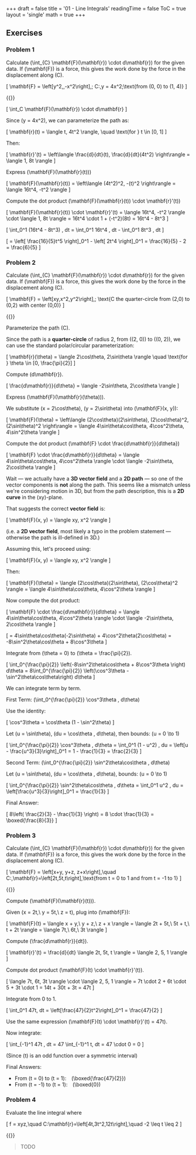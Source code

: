 +++
draft = false
title = '01 - Line Integrals'
readingTime = false
ToC = true
layout = 'single'
math = true
+++

## Exercises

### Problem 1

Calculate \(\int_{C} \mathbf{F}(\mathbf{r}) \cdot d\mathbf{r}\) for the given data. If \(\mathbf{F}\) is a force, this gives the work done by the force in the displacement along \(C\).

\[
  \mathbf{F} = \left[y^2,\,-x^2\right],\; C:\,y = 4x^2\;\text{from (0, 0) to (1, 4)}
\]

{{<divider>}}

\[
  \int_C \mathbf{F}(\mathbf{r}) \cdot d\mathbf{r}
\]

Since \(y = 4x^2\), we can parameterize the path as:

\[
\mathbf{r}(t) = \langle t, 4t^2 \rangle, \quad \text{for } t \in [0, 1]
\]

Then:

\[
\mathbf{r}'(t) = \left\langle \frac{d}{dt}(t), \frac{d}{dt}(4t^2) \right\rangle = \langle 1, 8t \rangle
\]

Express \(\mathbf{F}(\mathbf{r}(t))\)

\[
\mathbf{F}(\mathbf{r}(t)) = \left\langle (4t^2)^2, -(t)^2 \right\rangle = \langle 16t^4, -t^2 \rangle
\]

Compute the dot product \(\mathbf{F}(\mathbf{r}(t)) \cdot \mathbf{r}'(t)\)

\[
\mathbf{F}(\mathbf{r}(t)) \cdot \mathbf{r}'(t) = \langle 16t^4, -t^2 \rangle \cdot \langle 1, 8t \rangle = 16t^4 \cdot 1 + (-t^2)(8t) = 16t^4 - 8t^3
\]

\[
\int_0^1 (16t^4 - 8t^3) \, dt = \int_0^1 16t^4 \, dt - \int_0^1 8t^3 \, dt
\]

\[
= \left[ \frac{16}{5}t^5 \right]_0^1 - \left[ 2t^4 \right]_0^1 = \frac{16}{5} - 2 = \frac{6}{5}
\]

### Problem 2

Calculate \(\int_{C} \mathbf{F}(\mathbf{r}) \cdot d\mathbf{r}\) for the given data. If \(\mathbf{F}\) is a force, this gives the work done by the force in the displacement along \(C\).

\[
  \mathbf{F} = \left[xy,x^2,y^2\right],\; \text{C the quarter-circle from (2,0) to (0,2) with center (0,0)}
\]

{{<divider>}}

Parameterize the path \(C\).

Since the path is a **quarter-circle** of radius 2, from \((2, 0)\) to \((0, 2)\), we can use the standard polar/circular parameterization:

\[
\mathbf{r}(\theta) = \langle 2\cos\theta, 2\sin\theta \rangle \quad \text{for } \theta \in [0, \frac{\pi}{2}]
\]

Compute \(d\mathbf{r}\).

\[
\frac{d\mathbf{r}}{d\theta} = \langle -2\sin\theta, 2\cos\theta \rangle
\]

Express \(\mathbf{F}(\mathbf{r}(\theta))\).

We substitute \(x = 2\cos\theta\), \(y = 2\sin\theta\) into \(\mathbf{F}(x, y)\):

\[
\mathbf{F}(\theta) = \left\langle (2\cos\theta)(2\sin\theta), (2\cos\theta)^2, (2\sin\theta)^2 \right\rangle = \langle 4\sin\theta\cos\theta, 4\cos^2\theta, 4\sin^2\theta \rangle
\]

Compute the dot product \(\mathbf{F} \cdot \frac{d\mathbf{r}}{d\theta}\)

\[
\mathbf{F} \cdot \frac{d\mathbf{r}}{d\theta} = \langle 4\sin\theta\cos\theta, 4\cos^2\theta \rangle \cdot \langle -2\sin\theta, 2\cos\theta \rangle
\]

Wait — we actually have a **3D vector field** and a **2D path** — so one of the vector components is **not** along the path. This seems like a mismatch unless we're considering motion in 3D, but from the path description, this is a **2D curve** in the \(xy\)-plane.

That suggests the correct **vector field** is:

\[
\mathbf{F}(x, y) = \langle xy, x^2 \rangle
\]

(i.e. a **2D vector field**, most likely a typo in the problem statement — otherwise the path is ill-defined in 3D.)

Assuming this, let's proceed using:

\[
\mathbf{F}(x, y) = \langle xy, x^2 \rangle
\]

Then:

\[
\mathbf{F}(\theta) = \langle (2\cos\theta)(2\sin\theta), (2\cos\theta)^2 \rangle = \langle 4\sin\theta\cos\theta, 4\cos^2\theta \rangle
\]

Now compute the dot product:

\[
\mathbf{F} \cdot \frac{d\mathbf{r}}{d\theta} = \langle 4\sin\theta\cos\theta, 4\cos^2\theta \rangle \cdot \langle -2\sin\theta, 2\cos\theta \rangle
\]

\[
= 4\sin\theta\cos\theta(-2\sin\theta) + 4\cos^2\theta(2\cos\theta) = -8\sin^2\theta\cos\theta + 8\cos^3\theta
\]

Integrate from \(\theta = 0\) to \(\theta = \frac{\pi}{2}\).

\[
\int_0^{\frac{\pi}{2}} \left(-8\sin^2\theta\cos\theta + 8\cos^3\theta \right) d\theta
= 8\int_0^{\frac{\pi}{2}} \left(\cos^3\theta - \sin^2\theta\cos\theta\right) d\theta
\]

We can integrate term by term.

First Term: \(\int_0^{\frac{\pi}{2}} \cos^3\theta \, d\theta\)

Use the identity:

\[
\cos^3\theta = \cos\theta (1 - \sin^2\theta)
\]

Let \(u = \sin\theta\), \(du = \cos\theta \, d\theta\), then bounds: \(u = 0 \to 1\)

\[
\int_0^{\frac{\pi}{2}} \cos^3\theta \, d\theta = \int_0^1 (1 - u^2) \, du = \left[u - \frac{u^3}{3}\right]_0^1 = 1 - \frac{1}{3} = \frac{2}{3}
\]

Second Term: \(\int_0^{\frac{\pi}{2}} \sin^2\theta\cos\theta \, d\theta\)

Let \(u = \sin\theta\), \(du = \cos\theta \, d\theta\), bounds: \(u = 0 \to 1\)

\[
\int_0^{\frac{\pi}{2}} \sin^2\theta\cos\theta \, d\theta = \int_0^1 u^2 \, du = \left[\frac{u^3}{3}\right]_0^1 = \frac{1}{3}
\]

Final Answer:

\[
8\left( \frac{2}{3} - \frac{1}{3} \right) = 8 \cdot \frac{1}{3} = \boxed{\frac{8}{3}}
\]

### Problem 3

Calculate \(\int_{C} \mathbf{F}(\mathbf{r}) \cdot d\mathbf{r}\) for the given data. If \(\mathbf{F}\) is a force, this gives the work done by the force in the displacement along \(C\).

\[
  \mathbf{F} = \left[x+y, y+z, z+x\right],\quad C:\,\mathbf{r}=\left[2t,5t,t\right]\,\text{from t = 0 to 1 and from t = -1 to 1}
\]

{{<divider>}}

Compute \(\mathbf{F}(\mathbf{r}(t))\).

Given \(x = 2t,\ y = 5t,\ z = t\), plug into \(\mathbf{F}\):

\[
\mathbf{F}(t) = \langle x + y,\ y + z,\ z + x \rangle = \langle 2t + 5t,\ 5t + t,\ t + 2t \rangle = \langle 7t,\ 6t,\ 3t \rangle
\]


Compute \(\frac{d\mathbf{r}}{dt}\).

\[
\mathbf{r}'(t) = \frac{d}{dt} \langle 2t, 5t, t \rangle = \langle 2, 5, 1 \rangle
\]


Compute dot product \(\mathbf{F}(t) \cdot \mathbf{r}'(t)\).

\[
\langle 7t, 6t, 3t \rangle \cdot \langle 2, 5, 1 \rangle = 7t \cdot 2 + 6t \cdot 5 + 3t \cdot 1 = 14t + 30t + 3t = 47t
\]

Integrate from 0 to 1.

\[
\int_0^1 47t\, dt = \left[\frac{47}{2}t^2\right]_0^1 = \frac{47}{2}
\]

Use the same expression \(\mathbf{F}(t) \cdot \mathbf{r}'(t) = 47t\).

Now integrate:

\[
\int_{-1}^1 47t \, dt = 47 \int_{-1}^1 t\, dt = 47 \cdot 0 = 0
\]

(Since \(t\) is an odd function over a symmetric interval)

Final Answers:

- From \(t = 0\) to \(t = 1\): \(\boxed{\frac{47}{2}}\)
- From \(t = -1\) to \(t = 1\): \(\boxed{0}\)

### Problem 4

Evaluate the line integral where

\[
  f = xyz,\quad C:\mathbf{r}=\left[4t,3t^2,12t\right],\quad -2 \leq t \leq 2
\]

{{<divider>}}

> TODO
